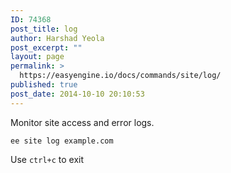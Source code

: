 ```yaml
---
ID: 74368
post_title: log
author: Harshad Yeola
post_excerpt: ""
layout: page
permalink: >
  https://easyengine.io/docs/commands/site/log/
published: true
post_date: 2014-10-10 20:10:53
---
```

<div class="entry-content">

Monitor site access and error logs.
<pre><code>ee site log example.com
</code></pre>
Use <code>ctrl+c</code> to exit

</div>